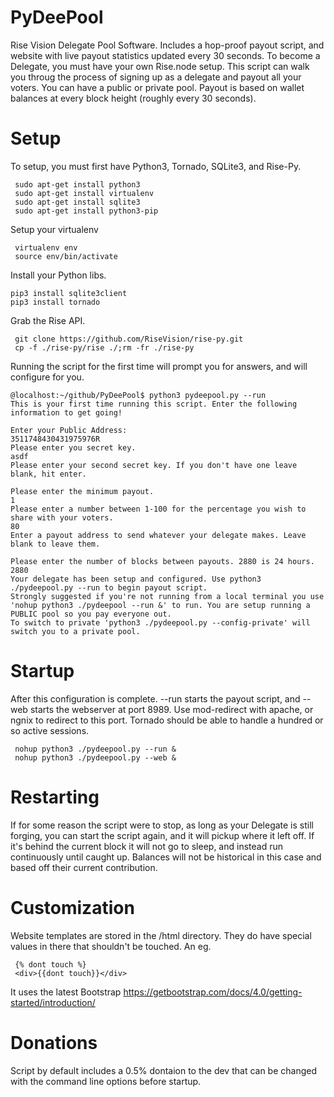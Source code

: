 # PyDeePool
Rise Vision Delegate Pool Software. Includes a hop-proof payout script, and website with live payout statistics updated every 30 seconds. To become a Delegate, you must have your own Rise.node setup. This script can walk you throug the process of signing up as a delegate and payout all your voters. You can have a public or private pool. Payout is based on wallet balances at every block height (roughly every 30 seconds).

# Setup
To setup, you must first have Python3, Tornado, SQLite3, and Rise-Py.

     sudo apt-get install python3
     sudo apt-get install virtualenv
     sudo apt-get install sqlite3
     sudo apt-get install python3-pip

Setup your virtualenv

     virtualenv env
     source env/bin/activate
     
Install your Python libs.

    pip3 install sqlite3client
    pip3 install tornado
    

Grab the Rise API.

     git clone https://github.com/RiseVision/rise-py.git
     cp -f ./rise-py/rise ./;rm -fr ./rise-py

Running the script for the first time will prompt you for answers, and will configure for you.

    @localhost:~/github/PyDeePool$ python3 pydeepool.py --run
    This is your first time running this script. Enter the following information to get going!

    Enter your Public Address:
    3511748430431975976R
    Please enter you secret key.
    asdf
    Please enter your second secret key. If you don't have one leave blank, hit enter.

    Please enter the minimum payout.
    1
    Please enter a number between 1-100 for the percentage you wish to share with your voters.
    80
    Enter a payout address to send whatever your delegate makes. Leave blank to leave them.
    
    Please enter the number of blocks between payouts. 2880 is 24 hours.
    2880
    Your delegate has been setup and configured. Use python3 ./pydeepool.py --run to begin payout script.
    Strongly suggested if you're not running from a local terminal you use
    'nohup python3 ./pydeepool --run &' to run. You are setup running a PUBLIC pool so you pay everyone out.
    To switch to private 'python3 ./pydeepool.py --config-private' will switch you to a private pool.

# Startup

After this configuration is complete. --run starts the payout script, and --web starts the webserver at port 8989.
Use mod-redirect with apache, or ngnix to redirect to this port. Tornado should be able to handle a hundred or so active sessions.

     nohup python3 ./pydeepool.py --run &
     nohup python3 ./pydeepool.py --web &

# Restarting

If for some reason the script were to stop, as long as your Delegate is still forging, you can start the script again,
and it will pickup where it left off. If it's behind the current block it will not go to sleep, and instead run continuously
until caught up. Balances will not be historical in this case and based off their current contribution.

# Customization
Website templates are stored in the /html directory. They do have special values in there that shouldn't be touched. An eg.
   
     {% dont touch %}
     <div>{{dont touch}}</div>
     
It uses the latest Bootstrap
https://getbootstrap.com/docs/4.0/getting-started/introduction/

# Donations

Script by default includes a 0.5% dontaion to the dev that can be changed with the command line options before startup.

